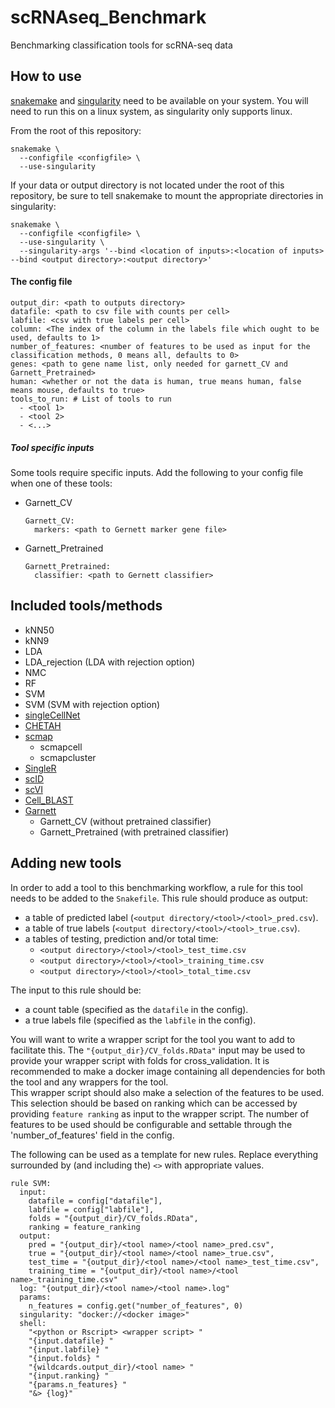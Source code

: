 # scRNAseq_Benchmark
Benchmarking classification tools for scRNA-seq data

## How to use
[snakemake](https://snakemake.readthedocs.io/en/stable/index.html) and
[singularity](https://www.sylabs.io/docs/) need to be available on your 
system. You will need to run this on a linux system, as singularity
only supports linux.

From the root of this repository:
```
snakemake \
  --configfile <configfile> \
  --use-singularity
```

If your data or output directory is not located under the root of this
repository, be sure to tell snakemake to mount the appropriate directories
in singularity:
```
snakemake \
  --configfile <configfile> \
  --use-singularity \
  --singularity-args '--bind <location of inputs>:<location of inputs> --bind <output directory>:<output directory>'
```

#### The config file
```YML
output_dir: <path to outputs directory>
datafile: <path to csv file with counts per cell>
labfile: <csv with true labels per cell>
column: <The index of the column in the labels file which ought to be used, defaults to 1>
number_of_features: <number of features to be used as input for the classification methods, 0 means all, defaults to 0>
genes: <path to gene name list, only needed for garnett_CV and Garnett_Pretrained>
human: <whether or not the data is human, true means human, false means mouse, defaults to true>
tools_to_run: # List of tools to run
  - <tool 1>
  - <tool 2>
  - <...>
```

##### Tool specific inputs
Some tools require specific inputs. Add the following to your config file when
one of these tools:
- Garnett_CV
  ```YML
  Garnett_CV:
    markers: <path to Gernett marker gene file>
  ```
- Garnett_Pretrained
  ```YML
  Garnett_Pretrained:
    classifier: <path to Gernett classifier>
  ```

<!-- TODO explain these input files -->

## Included tools/methods
- kNN50
- kNN9
- LDA
- LDA_rejection (LDA with rejection option)
- NMC
- RF
- SVM
- SVM (SVM with rejection option)
- [singleCellNet](https://github.com/pcahan1/singleCellNet)
- [CHETAH](https://github.com/jdekanter/CHETAH)
- [scmap](https://github.com/hemberg-lab/scmap)
  - scmapcell
  - scmapcluster
- [SingleR](https://github.com/dviraran/SingleR)
- [scID](https://github.com/BatadaLab/scID)
- [scVI](https://github.com/YosefLab/scVI)
- [Cell_BLAST](https://github.com/gao-lab/Cell_BLAST)
- [Garnett](https://cole-trapnell-lab.github.io/garnett/)
  - Garnett_CV (without pretrained classifier)
  - Garnett_Pretrained (with pretrained classifier)

## Adding new tools
In order to add a tool to this benchmarking workflow, a rule for this tool
needs to be added to the `Snakefile`. This rule should produce as output:
- a table of predicted label (`<output directory/<tool>/<tool>_pred.csv`).
- a table of true labels (`<output directory/<tool>/<tool>_true.csv`).
- a tables of testing, prediction and/or total time:
  - `<output directory>/<tool>/<tool>_test_time.csv`
  - `<output directory>/<tool>/<tool>_training_time.csv`
  - `<output directory>/<tool>/<tool>_total_time.csv`

The input to this rule should be:
- a count table (specified as the `datafile` in the config).
- a true labels file (specified as the `labfile` in the config).

You will want to write a wrapper script for the tool you want to
add to facilitate this. The `"{output_dir}/CV_folds.RData"` input may be
used to provide your wrapper script with folds for cross_validation.
It is recommended to make a docker image containing all dependencies for both
the tool and any wrappers for the tool.  
This wrapper script should also make a selection of the features to be used.
This selection should be based on ranking which can be accessed by providing
`feature ranking` as input to the wrapper script. The number of features to be
used should be configurable and settable through the 'number_of_features' field
in the config.

The following can be used as a template for new rules. Replace everything
surrounded by (and including the) `<>` with appropriate values.
```
rule SVM:
  input:
    datafile = config["datafile"],
    labfile = config["labfile"],
    folds = "{output_dir}/CV_folds.RData",
    ranking = feature_ranking
  output:
    pred = "{output_dir}/<tool name>/<tool name>_pred.csv",
    true = "{output_dir}/<tool name>/<tool name>_true.csv",
    test_time = "{output_dir}/<tool name>/<tool name>_test_time.csv",
    training_time = "{output_dir}/<tool name>/<tool name>_training_time.csv"
  log: "{output_dir}/<tool name>/<tool name>.log"
  params:
    n_features = config.get("number_of_features", 0)
  singularity: "docker://<docker image>"
  shell:
    "<python or Rscript> <wrapper script> "
    "{input.datafile} "
    "{input.labfile} "
    "{input.folds} "
    "{wildcards.output_dir}/<tool name> "
    "{input.ranking} "
    "{params.n_features} "
    "&> {log}"
```
